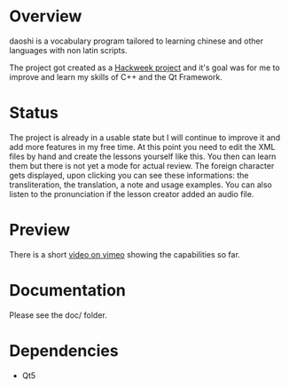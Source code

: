 # Overview #

daoshi is a vocabulary program tailored to learning chinese and other languages with non latin scripts.

The project got created as a [Hackweek project](https://hackweek.suse.com/13/projects/1182) and it's goal was for me to improve and learn my skills of C++ and the Qt Framework.

# Status #
The project is already in a usable state but I will continue to improve it and add more features in my free time.
At this point you need to edit the XML files by hand and create the lessons yourself like this.
You then can learn them but there is not yet a mode for actual review.
The foreign character gets displayed, upon clicking you can see these informations: the transliteration, the translation, a note and usage examples.
You can also listen to the pronunciation if the lesson creator added an audio file.

# Preview #
There is a short [video on vimeo](https://vimeo.com/148845757) showing the capabilities so far.

# Documentation #
Please see the doc/ folder.

# Dependencies #
* Qt5

